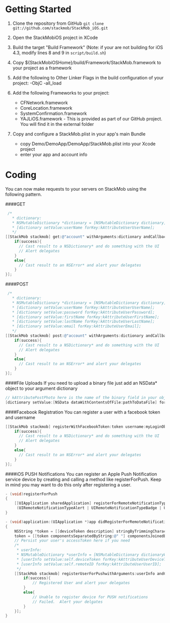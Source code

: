 Getting Started
=========
1. Clone the repository from GitHub
`git clone git://github.com/stackmob/StackMob_iOS.git`
2. Open the StackMobiOS project in XCode
3.  Build the target "Build Framework" (Note: if your are not building for iOS 4.3, modify lines 8 and 9 in ```script/build.sh```)
4.  Copy $\{StackMobiOSHome\}/build/Framework/StackMob.framework to your project as a framework
5. Add the following to Other Linker Flags in the build configuration of your project: -ObjC -all_load
6.  Add the following Frameworks to your project:

    - CFNetwork.framework
    - CoreLocation.framework
    - SystemConfirmation.framework
    - YAJLiOS.framework - This is provided as part of our GitHub project. You will find it in the external folder

7. Copy and configure a StackMob.plist in your app's main Bundle

    - copy Demo/DemoApp/DemoApp/StackMob.plist into your Xcode project
    - enter your app and account info

Coding
=====
You can now make requests to your servers on StackMob using the following pattern.

####GET

```objective-c
 /*
   * dictionary: 
   * NSMutableDictionary *dictionary = [NSMutableDictionary dictionary];
   * [dictionary setValue:userName forKey:kAttributeUserUserName];
   */
[[StackMob stackmob] get:@"account" withArguments:dictionary andCallback:^(BOOL success, id result){
    if(success){
      // Cast result to a NSDictionary* and do something with the UI
      // Alert delegates
    }
    else{
      // Cast result to an NSError* and alert your delegates
    }
}];
```
####POST
```objective-c
 /*
   * dictionary: 
   * NSMutableDictionary *dictionary = [NSMutableDictionary dictionary];
   * [dictionary setValue:userName forKey:kAttributeUserUserName];
   * [dictionary setValue:password forKey:kAttributeUserPassword];
   * [dictionary setValue:firstName forKey:kAttributeUserFirstName];
   * [dictionary setValue:lastName forKey:kAttributeUserLastName];
   * [dictionary setValue:email forKey:kAttributeUserEmail];
   */
[[StackMob stackmob] post:@"account" withArguments:dictionary andCallback:^(BOOL success, id result){
    if(success){
      // Cast result to a NSDictionary* and do something with the UI
      // Alert delegates
    }
    else{
      // Cast result to an NSError* and alert your delegates
    }
}];
```
####File Uploads
If you need to upload a binary file just add an NSData* object to your argument dictionary

```objective-c
// kAttributePostPhoto here is the name of the binary field in your object model
[dictionary setValue:[NSData dataWithContentsOfFile:pathToDataFile] forKey:kAttributePostPhoto];
```
####Facebook Registration
You can register a user with a facebook token and username

```objective-c
[[StackMob stackmob] registerWithFacebookToken:token username:myLoginObject.userName andCallback:^(BOOL success, id result){
    if(success){
      // Cast result to a NSDictionary* and do something with the UI
      // Alert delegates
    }
    else{
      // Cast result to an NSError* and alert your delegates
    }
}];
```
####iOS PUSH Notifications
You can register an Apple Push Notification service device by creating and calling a method like registerForPush.  Keep in mind you may want to do this only after registering a user.

```objective-c
- (void)registerForPush
{
    [[UIApplication sharedApplication] registerForRemoteNotificationTypes: 
     (UIRemoteNotificationTypeAlert | UIRemoteNotificationTypeBadge | UIRemoteNotificationTypeSound)];
}
```
```objective-c
- (void)application:(UIApplication *)app didRegisterForRemoteNotificationsWithDeviceToken:(NSData *)deviceToken 
{
    NSString *token = [[deviceToken description] stringByTrimmingCharactersInSet:[NSCharacterSet characterSetWithCharactersInString:@"<>"]];
    token = [[token componentsSeparatedByString:@" "] componentsJoinedByString:@""];
    // Persist your user's accessToken here if you need
    /*
     * userInfo: 
     * NSMutableDictionary *userInfo = [NSMutableDictionary dictionaryWithCapacity:2];
     * [userInfo setValue:self.deviceToken forKey:kAttributeUserDeviceToken];
     * [userInfo setValue:self.remoteID forKey:kAttributeUserUserID];
     */
    [[StackMob stackmob] registerUserForPushwithArguments:userInfo andCallback:^(BOOL success, id result){
        if(success){
            // Registered User and alert your delegates
        }
        else{
            // Unable to register device for PUSH notifications 
            // Failed.  Alert your delgates
        }
    }];
}
```

